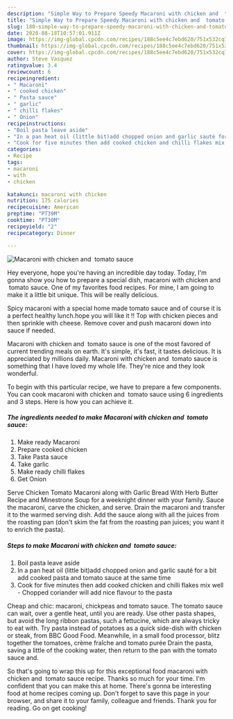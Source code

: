 ```yaml
---
description: "Simple Way to Prepare Speedy Macaroni with chicken and  tomato sauce"
title: "Simple Way to Prepare Speedy Macaroni with chicken and  tomato sauce"
slug: 180-simple-way-to-prepare-speedy-macaroni-with-chicken-and-tomato-sauce
date: 2020-08-18T10:57:01.911Z
image: https://img-global.cpcdn.com/recipes/188c5ee4c7ebd620/751x532cq70/macaroni-with-chicken-and-tomato-sauce-recipe-main-photo.jpg
thumbnail: https://img-global.cpcdn.com/recipes/188c5ee4c7ebd620/751x532cq70/macaroni-with-chicken-and-tomato-sauce-recipe-main-photo.jpg
cover: https://img-global.cpcdn.com/recipes/188c5ee4c7ebd620/751x532cq70/macaroni-with-chicken-and-tomato-sauce-recipe-main-photo.jpg
author: Steve Vasquez
ratingvalue: 3.4
reviewcount: 6
recipeingredient:
- " Macaroni"
- " cooked chicken"
- " Pasta sauce"
- " garlic"
- " chilli flakes"
- " Onion"
recipeinstructions:
- "Boil pasta leave aside"
- "In a pan heat oil (little bit)add chopped onion and garlic sauté for a bit add cooked pasta and tomato sauce at the same time"
- "Cook for five minutes then add cooked chicken and chilli flakes mix well Chopped coriander will add nice flavour to the pasta"
categories:
- Recipe
tags:
- macaroni
- with
- chicken

katakunci: macaroni with chicken 
nutrition: 175 calories
recipecuisine: American
preptime: "PT39M"
cooktime: "PT30M"
recipeyield: "2"
recipecategory: Dinner

---
```



![Macaroni with chicken and  tomato sauce](https://img-global.cpcdn.com/recipes/188c5ee4c7ebd620/751x532cq70/macaroni-with-chicken-and-tomato-sauce-recipe-main-photo.jpg)

Hey everyone, hope you're having an incredible day today. Today, I'm gonna show you how to prepare a special dish, macaroni with chicken and  tomato sauce. One of my favorites food recipes. For mine, I am going to make it a little bit unique. This will be really delicious.

Spicy macaroni with a special home made tomato sauce and of course it is a perfect healthy lunch.hope you will like it !! Top with chicken pieces and then sprinkle with cheese. Remove cover and push macaroni down into sauce if needed.

Macaroni with chicken and  tomato sauce is one of the most favored of current trending meals on earth. It's simple, it's fast, it tastes delicious. It is appreciated by millions daily. Macaroni with chicken and  tomato sauce is something that I have loved my whole life. They're nice and they look wonderful.


To begin with this particular recipe, we have to prepare a few components. You can cook macaroni with chicken and  tomato sauce using 6 ingredients and 3 steps. Here is how you can achieve it.

<!--inarticleads1-->

##### The ingredients needed to make Macaroni with chicken and  tomato sauce:

1. Make ready  Macaroni
1. Prepare  cooked chicken
1. Take  Pasta sauce
1. Take  garlic
1. Make ready  chilli flakes
1. Get  Onion


Serve Chicken Tomato Macaroni along with Garlic Bread With Herb Butter Recipe and Minestrone Soup for a weeknight dinner with your family. Sauce the macaroni, carve the chicken, and serve. Drain the macaroni and transfer it to the warmed serving dish. Add the sauce along with all the juices from the roasting pan (don&#39;t skim the fat from the roasting pan juices; you want it to enrich the pasta). 

<!--inarticleads2-->

##### Steps to make Macaroni with chicken and  tomato sauce:

1. Boil pasta leave aside
1. In a pan heat oil (little bit)add chopped onion and garlic sauté for a bit add cooked pasta and tomato sauce at the same time
1. Cook for five minutes then add cooked chicken and chilli flakes mix well - Chopped coriander will add nice flavour to the pasta


Cheap and chic: macaroni, chickpeas and tomato sauce. The tomato sauce can wait, over a gentle heat, until you are ready. Use other pasta shapes, but avoid the long ribbon pastas, such a fettucine, which are always tricky to eat with. Try pasta instead of potatoes as a quick side-dish with chicken or steak, from BBC Good Food. Meanwhile, in a small food processor, blitz together the tomatoes, crème fraîche and tomato purée Drain the pasta, saving a little of the cooking water, then return to the pan with the tomato sauce and. 

So that's going to wrap this up for this exceptional food macaroni with chicken and  tomato sauce recipe. Thanks so much for your time. I'm confident that you can make this at home. There's gonna be interesting food at home recipes coming up. Don't forget to save this page in your browser, and share it to your family, colleague and friends. Thank you for reading. Go on get cooking!
